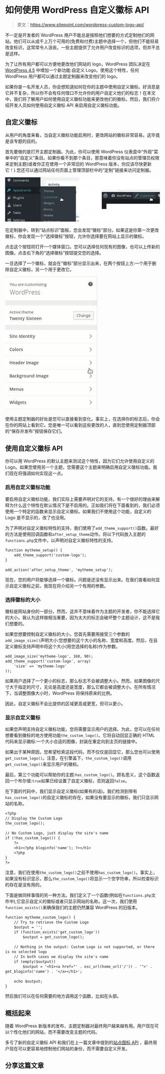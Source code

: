 # 如何使用 WordPress 自定义徽标 API

> 原文：<https://www.sitepoint.com/wordpress-custom-logo-api/>

不一定是开发者的 WordPress 用户不能总是按照他们想要的方式定制他们的网站。他们可以从成千上万个可用的(免费和付费)主题中选择一个，但他们不能轻易改变标识，这常常令人沮丧。一些主题提供了允许用户改变标识的选项，但并不总是这样。

为了让所有用户都可以方便地更改他们网站的 logo，WordPress 团队决定在 [WordPress 4.5](https://www.sitepoint.com/whats-new-wordpress-4-5/) 中增加一个新功能:自定义 Logo。使用这个特性，任何 WordPress 用户都可以通过主题定制器来改变他们的 logo。

如果你是一名开发人员，你会想知道如何在你的主题中使用自定义徽标。好消息是它并不复杂，所以你不会有任何借口不允许你的用户自定义他们的标志！在本文中，我们将了解用户如何使用自定义徽标功能来更改他们的徽标。然后，我们将介绍开发人员如何使用自定义徽标 API 来启用自定义徽标功能。

## 自定义徽标

从用户的角度来看，当自定义徽标功能启用时，更改网站的徽标非常容易。这毕竟是该专题的目的。

首先要做的是打开主题定制器。为此，你可以使用 WordPress 仪表盘中“外观”菜单中的“自定义”条目。如果你看不到那个条目，那意味着你没有站点的管理员权限来定制主题(或者你正在使用一个非常旧的 WordPress 版本，你应该尽快更新它！).您还可以通过网站任何页面上管理顶部栏中的“定制”链接来访问定制器。

![WordPress Theme Customizer](img/1e4f44782b60d3dbc78a2cd53b61ae40.png)

在定制器中，转到“站点标识”面板，您会发现“徽标”部分。如果这是你第一次更改徽标，你会发现一个“选择徽标”按钮，允许你选择要在网站上显示的徽标。

点击这个按钮将打开一个媒体窗口。您可以选择任何现有的图像，也可以上传新的图像。点击右下角的“选择徽标”按钮提交您的选择。

一旦选择了一个徽标，就会在“徽标”部分显示出来，在两个按钮上方:一个用于删除自定义徽标，另一个用于更改它。

![WordPress Custom Logo API](img/6428415e6527a365c7a132920507e3a4.png)

使用主题定制器的好处是您可以直接看到变化。事实上，在选择你的标志后，你会在你的网站上看到它。您是唯一可以看到这些更改的人，直到您使用定制器顶部的“保存并发布”按钮保存它们。

## 使用自定义徽标 API

你可以用 WordPress 的默认主题来测试这个特性，因为它们允许使用自定义的 Logo。如果您使用另一个主题，您需要这个主题来明确启用自定义徽标功能。我们现在将强调如何实现这一点。

### 启用自定义徽标功能

要启用自定义徽标功能，我们实际上需要声明对它的支持。有一个很好的理由来解释为什么这个特性在默认情况下是不启用的。正如我们将在下面看到的，我们必须使用一个特定的函数来显示自定义徽标。如果我们不使用这个功能，自定义的 Logo 是不显示的，改了也没用。

为了声明对自定义徽标特性的支持，我们使用了`add_theme_support()`函数。最好的方法是使用回调函数和`after_setup_theme`动作。将以下代码放入主题的`functions.php`文件中，以声明对自定义徽标特性的支持。

```
function mytheme_setup() {
    add_theme_support('custom-logo');
}

add_action('after_setup_theme', 'mytheme_setup'); 
```

现在，您的用户将能够选择一个徽标。问题是还没有显示出来。在我们查看如何显示自定义徽标之前，我现在将介绍另一个有用的参数。

### 选择徽标的大小

徽标是网站身份的一部分。然而，这并不意味着作为主题的开发者，你不能选择它的大小。我认为这样做相当重要，因为太大的标志会破坏整个主题设计，这不是我们想要的。

如果您想要控制自定义徽标的大小，您首先需要用接受三个参数的`add_image_size()`声明大小:您想要的这个大小的名称、宽度和高度。然后，在自定义徽标支持声明中将这个大小(用您选择的名称)作为参数。

```
add_image_size('mytheme-logo', 160, 90);
add_theme_support('custom-logo', array(
    'size' => 'mytheme-logo'
)); 
```

如果用户选择了一个更小的标志，那么标志不会被调整大小。然而，如果图像的尺寸大于指定的尺寸，无论是高度还是宽度，那么它都会被调整大小。在所有情况下，当调整图像大小时，WordPress 将保持原来的比例。

因此，自定义徽标不会比提供的区域更高或更宽，但可以更小。

### 显示自定义徽标

如果您声明支持自定义徽标功能，您将需要显示用户的选择。为此，您可以在任何想要看到徽标的地方使用功能`the_custom_logo()`。它将自动回显正确的 HTML 代码来显示徽标:一个大小合适的图像，封装在重定向到主页的链接中。

如果出于某种原因，您希望检索这段代码，而不仅仅是回显它，那么您也可以使用`get_custom_logo()`。注意，在引擎盖下，`the_custom_logo()`调用`get_custom_logo()`来显示用户的徽标。

最后，第三个功能可以帮助你的主题:`has_custom_logo()`。顾名思义，这个函数返回一个布尔值:`true`如果已经设置了自定义徽标，否则返回`false`。

在下面的代码中，我们显示自定义徽标(如果有的话)。我们检测到带有`has_custom_logo()`的自定义徽标的存在，如果没有要显示的徽标，我们只显示网站的名称。

```
<?php
// Display the Custom Logo
the_custom_logo();

// No Custom Logo, just display the site's name
if (!has_custom_logo()) {
    ?>
    <h1><?php bloginfo('name'); ?></h1>
    <?php
}
?> 
```

注意，我们在使用`the_custom_logo()`之前不使用`has_custom_logo()`。事实上，如果没有标识显示，那么`the_custom_logo()`将显示一个空字符串，所以检查标识的存在是没有用的。

下面是做同样事情的另一种方法。我们定义了一个函数(例如在`functions.php`文件中),它显示自定义的徽标或者只显示网站的名称。这一次，我们使用`function_exists()`来确保我们的主题仍然兼容 WordPress 的旧版本。

```
function mytheme_custom_logo() {
    // Try to retrieve the Custom Logo
    $output = '';
    if (function_exists('get_custom_logo'))
        $output = get_custom_logo();

    // Nothing in the output: Custom Logo is not supported, or there is no selected logo
    // In both cases we display the site's name
    if (empty($output))
        $output = '<h1><a href="' . esc_url(home_url('/')) . '">' . get_bloginfo('name') . '</a></h1>';

    echo $output;
} 
```

然后我们可以在任何需要的地方调用这个函数，比如在头部。

## 概括起来

随着 WordPress 新版本的发布，主题定制器对最终用户越来越有用。用户现在可以个性化他们的网站，而不需要改变主题的代码。

多亏了新的自定义徽标 API 和我们在上一篇文章中提到的[站点图标 API](https://www.sitepoint.com/all-you-need-to-know-about-the-new-wordpress-site-icon-api/) ，最终用户现在可以更容易地控制他们网站的身份，而不需要自定义开发。

## 分享这篇文章